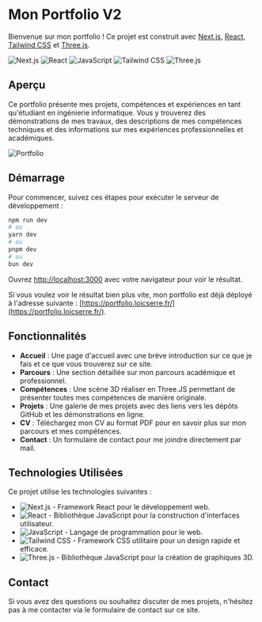 # Mon Portfolio V2

Bienvenue sur mon portfolio ! Ce projet est construit avec [Next.js](https://nextjs.org/), [React](https://reactjs.org/), [Tailwind CSS](https://tailwindcss.com/) et [Three.js](https://threejs.org/).

![Next.js](https://img.shields.io/badge/Next.js-000000?style=for-the-badge&logo=nextdotjs&logoColor=white)
![React](https://img.shields.io/badge/React-20232A?style=for-the-badge&logo=react&logoColor=61DAFB)
![JavaScript](https://img.shields.io/badge/JavaScript-F7DF1E?style=for-the-badge&logo=javascript&logoColor=black)
![Tailwind CSS](https://img.shields.io/badge/Tailwind_CSS-38B2AC?style=for-the-badge&logo=tailwind-css&logoColor=white)
![Three.js](https://img.shields.io/badge/Three.js-000000?style=for-the-badge&logo=threedotjs&logoColor=white)

## Aperçu

Ce portfolio présente mes projets, compétences et expériences en tant qu'étudiant en ingénierie informatique. Vous y trouverez des démonstrations de mes travaux, des descriptions de mes compétences techniques et des informations sur mes expériences professionnelles et académiques.

![Portfolio](https://portfolio.loicserre.fr/img/img_menu_portfolio.png)

## Démarrage

Pour commencer, suivez ces étapes pour exécuter le serveur de développement :

```bash
npm run dev
# ou
yarn dev
# ou
pnpm dev
# ou
bun dev
```

Ouvrez [http://localhost:3000](http://localhost:3000) avec votre navigateur pour voir le résultat.

Si vous voulez voir le résultat bien plus vite, mon portfolio est déjà déployé à l'adresse suivante : [https://portfolio.loicserre.fr/](https://portfolio.loicserre.fr/).

## Fonctionnalités

- **Accueil** : Une page d'accueil avec une brève introduction sur ce que je fais et ce que vous trouverez sur ce site.
- **Parcours** : Une section détaillée sur mon parcours académique et professionnel.
- **Compétences** : Une scène 3D réaliser en Three.JS permettant de présenter toutes mes compétences de manière originale.
- **Projets** : Une galerie de mes projets avec des liens vers les dépôts GitHub et les démonstrations en ligne.
- **CV** : Téléchargez mon CV au format PDF pour en savoir plus sur mon parcours et mes compétences.
- **Contact** : Un formulaire de contact pour me joindre directement par mail.

## Technologies Utilisées

Ce projet utilise les technologies suivantes :

- ![Next.js](https://img.shields.io/badge/Next.js-000000?style=for-the-badge&logo=nextdotjs&logoColor=white) - Framework React pour le développement web.
- ![React](https://img.shields.io/badge/React-20232A?style=for-the-badge&logo=react&logoColor=61DAFB) - Bibliothèque JavaScript pour la construction d'interfaces utilisateur.
- ![JavaScript](https://img.shields.io/badge/JavaScript-F7DF1E?style=for-the-badge&logo=javascript&logoColor=black) - Langage de programmation pour le web.
- ![Tailwind CSS](https://img.shields.io/badge/Tailwind_CSS-38B2AC?style=for-the-badge&logo=tailwind-css&logoColor=white) - Framework CSS utilitaire pour un design rapide et efficace.
- ![Three.js](https://img.shields.io/badge/Three.js-000000?style=for-the-badge&logo=threedotjs&logoColor=white) - Bibliothèque JavaScript pour la création de graphiques 3D.

## Contact

Si vous avez des questions ou souhaitez discuter de mes projets, n'hésitez pas à me contacter via le formulaire de contact sur ce site.
